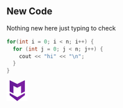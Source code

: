 ## New Code
Nothing new here just typing to check
```c++
for(int i = 0; i < n; i++) {
  for (int j = 0; j < n; j++) {
    cout << "hi" << "\n";
  }
}
```

![alt text](https://github.com/adam-p/markdown-here/raw/master/src/common/images/icon48.png)
